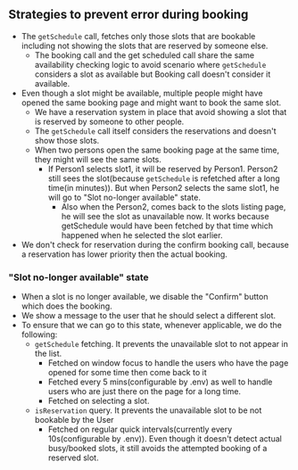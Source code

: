 ## Strategies to prevent error during booking
- The `getSchedule` call, fetches only those slots that are bookable including not showing the slots that are reserved by someone else.
    - The booking call and the get scheduled call share the same availability checking logic to avoid scenario where `getSchedule` considers a slot as available but Booking call doesn't consider it available.
- Even though a slot might be available, multiple people might have opened the same booking page and might want to book the same slot.
  - We have a reservation system in place that avoid showing a slot that is reserved by someone to other people.
  - The `getSchedule` call itself considers the reservations and doesn't show those slots.
  - When two persons open the same booking page at the same time, they might will see the same slots.
    - If Person1 selects slot1, it will be reserved by Person1. Person2 still sees the slot(because `getSchedule` is refetched after a long time(in minutes)). But when Person2 selects the same slot1, he will go to "Slot no-longer available" state.
      - Also when the Person2, comes back to the slots listing page, he will see the slot as unavailable now. It works because getSchedule would have been fetched by that time which happened when he selected the slot earlier.
- We don't check for reservation during the confirm booking call, because a reservation has lower priority then the actual booking.



### "Slot no-longer available" state
- When a slot is no longer available, we disable the "Confirm" button which does the booking.
- We show a message to the user that he should select a different slot.
- To ensure that we can go to this state, whenever applicable, we do the following:
    - `getSchedule` fetching. It prevents the unavailable slot to not appear in the list.
      - Fetched on window focus to handle the users who have the page opened for some time then come back to it
      - Fetched every 5 mins(configurable by .env) as well to handle users who are just there on the page for a long time.
      - Fetched on selecting a slot.
    - `isReservation` query. It prevents the unavailable slot to be not bookable by the User
      - Fetched on regular quick intervals(currently every 10s(configurable by .env)). Even though it doesn't detect actual busy/booked slots, it still avoids the attempted booking of a reserved slot.

